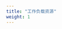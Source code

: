 ```yaml
---
title: "工作负载资源"
weight: 1
---
```

<!--
title: "Workload Resources"
weight: 1
auto_generated: true
-->
